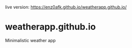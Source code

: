 live version: https://enz0afk.github.io/weatherapp.github.io/
# weatherapp.github.io
Minimalistic weather app
